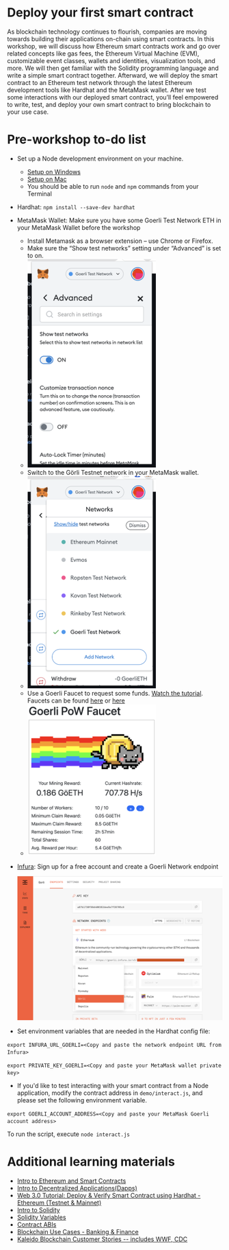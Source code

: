 # Deploy your first smart contract

As blockchain technology continues to flourish, companies are moving towards building their applications on-chain using smart contracts. In this workshop, we will discuss how Ethereum smart contracts work and go over related concepts like gas fees, the Ethereum Virtual Machine (EVM), customizable event classes, wallets and identities, visualization tools, and more. We will then get familiar with the Solidity programming language and write a simple smart contract together. Afterward, we will deploy the smart contract to an Ethereum test network through the latest Ethereum development tools like Hardhat and the MetaMask wallet. After we test some interactions with our deployed smart contract, you’ll feel empowered to write, test, and deploy your own smart contract to bring blockchain to your use case.

# Pre-workshop to-do list

- Set up a Node development environment on your machine. 
  * [Setup on Windows](https://docs.microsoft.com/en-us/windows/dev-environment/javascript/nodejs-on-windows)
  * [Setup on Mac](https://progate.com/docs/nodejs-env)
  * You should be able to run `node` and `npm` commands from your Terminal
- Hardhat: `npm install --save-dev hardhat`
- MetaMask Wallet: Make sure you have some Goerli Test Network ETH in your MetaMask Wallet before the workshop
  * Install Metamask as a browser extension – use Chrome or Firefox. 
  * Make sure the “Show test networks” setting under “Advanced” is set to on.  
  * <img src="screenshots/showTestNetworks.png" width="300">
  * Switch to the Görli Testnet network in your MetaMask wallet. 
  * <img src="screenshots/testNetworks.png" width="300">
  * Use a Goerli Faucet to request some funds. [Watch the tutorial](https://www.youtube.com/watch?v=nsAuqfAQCag). Faucets can be found [here](https://goerli-faucet.mudit.blog/) or [here](https://goerli-faucet.pk910.de/)
  * <img src="screenshots/goerliPowFaucet.png" width="300">
- [Infura](https://infura.io/login): Sign up for a free account and create a Goerli Network endpoint
  
  <img src="screenshots/infura.png" width="800">
- Set environment variables that are needed in the Hardhat config file:

```export INFURA_URL_GOERLI=<Copy and paste the network endpoint URL from Infura>```

```export PRIVATE_KEY_GOERLI=<Copy and paste your MetaMask wallet private key>```

- If you'd like to test interacting with your smart contract from a Node application, modify the contract address in `demo/interact.js`, and please set the following environment variable.

```export GOERLI_ACCOUNT_ADDRESS=<Copy and paste your MetaMask Goerli account address>```

To run the script, execute ```node interact.js```


# Additional learning materials
- [Intro to Ethereum and Smart Contracts](https://ethereum.org/en/developers/docs/intro-to-ethereum/)
- [Intro to Decentralized Applications(Dapps)](https://ethereum.org/en/developers/docs/dapps/)
- [Web 3.0 Tutorial: Deploy & Verify Smart Contract using Hardhat - Ethereum (Testnet & Mainnet)](https://www.youtube.com/watch?v=0cIkcFspdaE)
- [Intro to Solidity](https://www.geeksforgeeks.org/introduction-to-solidity/)
- [Solidity Variables](https://www.tutorialspoint.com/solidity/solidity_variables.htm)
- [Contract ABIs](https://docs.soliditylang.org/en/v0.5.3/abi-spec.html)
- [Blockchain Use Cases - Banking & Finance](https://www.kaleido.io/industries/banking-and-finance)
- [Kaleido Blockchain Customer Stories -- includes WWF, CDC](https://www.kaleido.io/customer-stories)
